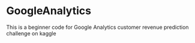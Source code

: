 # GoogleAnalytics
This is a beginner code for Google Analytics customer revenue prediction challenge on kaggle
